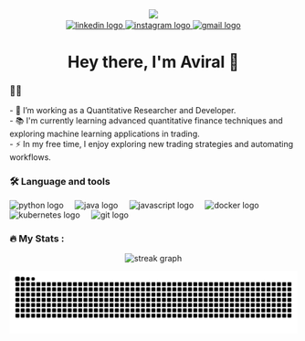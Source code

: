 <div align="center"> <img height="150" src="https://avatars.githubusercontent.com/u/57344563?s=400&u=e394dd809394ae52fa13d016d5136167c6c4246e&v=4" /> </div>
<div align="center"> <a href="https://www.linkedin.com/in/tis-avm" target="_blank"> <img src="https://img.shields.io/static/v1?message=LinkedIn&logo=linkedin&label=&color=0077B5&logoColor=white&labelColor=&style=for-the-badge" height="25" alt="linkedin logo" /> </a> <a href="https://www.instagram.com/tis_avm/" target="_blank"> <img src="https://img.shields.io/static/v1?message=Instagram&logo=instagram&label=&color=E4405F&logoColor=white&labelColor=&style=for-the-badge" height="25" alt="instagram logo" /> </a> <a href="mailto:aviralmishra786.am@gmail.com"> <img src="https://img.shields.io/static/v1?message=Gmail&logo=gmail&label=&color=D14836&logoColor=white&labelColor=&style=for-the-badge" height="25" alt="gmail logo" /> </a> </div>
<div align="center"> </div>
<h1 align="center">Hey there, I'm Aviral 👋</h1>
<h3 align="left">👩‍💻</h3>
<p align="left">  - 🔭 I’m working as a Quantitative Researcher and Developer.<br> - 📚 I'm currently learning advanced quantitative finance techniques and exploring machine learning applications in trading.<br> - ⚡ In my free time, I enjoy exploring new trading strategies and automating workflows. </p>
<h3 align="left">🛠 Language and tools</h3>
<div align="left"> <img src="https://cdn.jsdelivr.net/gh/devicons/devicon/icons/python/python-original.svg" height="40" alt="python logo" /> <img width="12" /> <img src="https://cdn.jsdelivr.net/gh/devicons/devicon/icons/java/java-original.svg" height="40" alt="java logo" /> <img width="12" /> <img src="https://cdn.jsdelivr.net/gh/devicons/devicon/icons/javascript/javascript-original.svg" height="40" alt="javascript logo" /> <img width="12" /> <img src="https://cdn.jsdelivr.net/gh/devicons/devicon/icons/docker/docker-plain-wordmark.svg" height="40" alt="docker logo" /> <img width="12" /> <img src="https://cdn.jsdelivr.net/gh/devicons/devicon/icons/kubernetes/kubernetes-plain.svg" height="40" alt="kubernetes logo" /> <img width="12" /> <img src="https://cdn.jsdelivr.net/gh/devicons/devicon/icons/git/git-original.svg" height="40" alt="git logo" /> </div>
<h3 align="left">🔥 My Stats :</h3>
<div align="center"> <img src="https://streak-stats.demolab.com?user=TisAVm&locale=en&mode=daily&theme=dark&hide_border=false&border_radius=5&order=3" height="220" alt="streak graph" /> </div>
<div align="center">
  
![](github-contribution-grid-snake.svg)
  
  </div>
